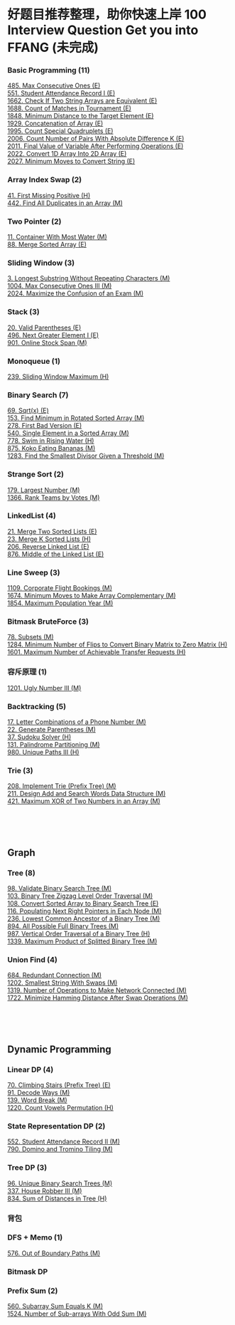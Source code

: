 # 好题目推荐整理，助你快速上岸  100 Interview Question Get you into FFANG (未完成)


### Basic Programming (11)
[485. Max Consecutive Ones (E)   ](https://leetcode.com/problems/max-consecutive-ones/) <br/> 
[551. Student Attendance Record I (E)   ](https://leetcode.com/problems/student-attendance-record-i/) <br/> 
[1662. Check If Two String Arrays are Equivalent (E)   ](https://leetcode.com/problems/check-if-two-string-arrays-are-equivalent/) <br/> 
[1688. Count of Matches in Tournament (E)   ](https://leetcode.com/problems/count-of-matches-in-tournament/) <br/> 
[1848. Minimum Distance to the Target Element (E)   ](https://leetcode.com/problems/minimum-distance-to-the-target-element/) <br/> 
[1929. Concatenation of Array (E)   ](https://leetcode.com/problems/concatenation-of-array/) <br/> 
[1995. Count Special Quadruplets (E)   ](https://leetcode.com/problems/count-special-quadruplets//) <br/> 
[2006. Count Number of Pairs With Absolute Difference K (E)   ](https://leetcode.com/problems/count-number-of-pairs-with-absolute-difference-k/) <br/> 
[2011. Final Value of Variable After Performing Operations (E)   ](https://leetcode.com/problems/final-value-of-variable-after-performing-operations/) <br/> 
[2022. Convert 1D Array Into 2D Array (E)   ](https://leetcode.com/problems/convert-1d-array-into-2d-array/) <br/> 
[2027. Minimum Moves to Convert String (E)   ](https://leetcode.com/problems/minimum-moves-to-convert-string/) <br/> 


### Array Index Swap (2)
[41. First Missing Positive (H)   ](https://leetcode.com/problems/first-missing-positive/) <br/> 
[442. Find All Duplicates in an Array (M)   ](https://leetcode.com/problems/find-all-duplicates-in-an-array/) <br/> 


### Two Pointer (2)
[11. Container With Most Water (M)   ](https://leetcode.com/problems/container-with-most-water/submissions/) <br/> 
[88. Merge Sorted Array (E)   ](https://leetcode.com/problems/merge-sorted-array/) <br/> 

### Sliding Window (3)
[3. Longest Substring Without Repeating Characters (M)   ](https://leetcode.com/problems/longest-substring-without-repeating-characters/) <br/> 
[1004. Max Consecutive Ones III (M)   ](https://leetcode.com/problems/max-consecutive-ones-iii/) <br/> 
[2024. Maximize the Confusion of an Exam (M)   ](https://leetcode.com/problems/maximize-the-confusion-of-an-exam/) <br/> 

### Stack (3)
[20. Valid Parentheses (E)   ](https://leetcode.com/problems/valid-parentheses/) <br/> 
[496. Next Greater Element I (E)   ](https://leetcode.com/problems/next-greater-element-i/) <br/> 
[901. Online Stock Span (M)   ](https://leetcode.com/problems/online-stock-span/) <br/> 

### Monoqueue (1)
[239. Sliding Window Maximum (H)   ](https://leetcode.com/problems/sliding-window-maximum/) <br/> 

### Binary Search (7)
[69. Sqrt(x) (E)   ](https://leetcode.com/problems/sqrtx/) <br/>
[153. Find Minimum in Rotated Sorted Array (M)   ](https://leetcode.com/problems/find-minimum-in-rotated-sorted-array/) <br/>
[278. First Bad Version (E)   ](https://leetcode.com/problems/first-bad-version/) <br/> 
[540. Single Element in a Sorted Array (M)   ](https://leetcode.com/problems/single-element-in-a-sorted-array/) <br/> 
[778. Swim in Rising Water (H)   ](https://leetcode.com/problems/swim-in-rising-water/) <br/> 
[875. Koko Eating Bananas (M)   ](https://leetcode.com/problems/koko-eating-bananas/) <br/> 
[1283. Find the Smallest Divisor Given a Threshold (M)   ](https://leetcode.com/problems/find-the-smallest-divisor-given-a-threshold/) <br/> 

### Strange Sort (2)
[179. Largest Number (M)   ](https://leetcode.com/problems/largest-number/) <br/> 
[1366. Rank Teams by Votes (M)   ](https://leetcode.com/problems/rank-teams-by-votes/) <br/> 

### LinkedList (4)
[21. Merge Two Sorted Lists (E)   ](https://leetcode.com/problems/merge-two-sorted-lists/) <br/> 
[23. Merge K Sorted Lists (H)   ](https://leetcode.com/problems/merge-k-sorted-lists/) <br/> 
[206. Reverse Linked List (E)   ](https://leetcode.com/problems/reverse-linked-list/) <br/> 
[876. Middle of the Linked List (E)   ](https://leetcode.com/problems/middle-of-the-linked-list/) <br/> 

### Line Sweep (3)
[1109. Corporate Flight Bookings (M)   ](https://leetcode.com/problems/corporate-flight-bookings/) <br/> 
[1674. Minimum Moves to Make Array Complementary (M)   ](https://leetcode.com/problems/minimum-moves-to-make-array-complementary/) <br/> 
[1854. Maximum Population Year (M)   ](https://leetcode.com/problems/maximum-population-year/) <br/> 

### Bitmask BruteForce (3)
[78. Subsets (M)   ](https://leetcode.com/problems/subsets/) <br/> 
[1284. Minimum Number of Flips to Convert Binary Matrix to Zero Matrix (H)   ](https://leetcode.com/problems/minimum-number-of-flips-to-convert-binary-matrix-to-zero-matrix/) <br/> 
[1601. Maximum Number of Achievable Transfer Requests (H)   ](https://leetcode.com/problems/maximum-number-of-achievable-transfer-requests/) <br/> 

### 容斥原理 (1)
[1201. Ugly Number III (M)   ](https://leetcode.com/problems/ugly-number-iii/) <br/> 

### Backtracking (5)
[17. Letter Combinations of a Phone Number (M)   ](https://leetcode.com/problems/letter-combinations-of-a-phone-number/) <br/> 
[22. Generate Parentheses (M)   ](https://leetcode.com/problems/generate-parentheses/) <br/> 
[37. Sudoku Solver (H)   ](https://leetcode.com/problems/sudoku-solver/) <br/>
[131. Palindrome Partitioning (M)   ](https://leetcode.com/problems/palindrome-partitioning/) <br/> 
[980. Unique Paths III (H)   ](https://leetcode.com/problems/unique-paths-iii/) <br/> 

### Trie (3)
[208. Implement Trie (Prefix Tree) (M)   ](https://leetcode.com/problems/implement-trie-prefix-tree/) <br/> 
[211. Design Add and Search Words Data Structure (M)   ](https://leetcode.com/problems/design-add-and-search-words-data-structure/) <br/> 
[421. Maximum XOR of Two Numbers in an Array (M)   ](https://leetcode.com/problems/maximum-xor-of-two-numbers-in-an-array/) <br/> 


<br/><br/><br/>

## Graph

### Tree (8)
[98. Validate Binary Search Tree (M)   ](https://leetcode.com/problems/validate-binary-search-tree/) <br/> 
[103. Binary Tree Zigzag Level Order Traversal (M)   ](https://leetcode.com/problems/binary-tree-zigzag-level-order-traversal/) <br/> 
[108. Convert Sorted Array to Binary Search Tree (E)   ](https://leetcode.com/problems/convert-sorted-array-to-binary-search-tree/) <br/> 
[116. Populating Next Right Pointers in Each Node (M)   ](https://leetcode.com/problems/populating-next-right-pointers-in-each-node/) <br/> 
[236. Lowest Common Ancestor of a Binary Tree (M)   ](https://leetcode.com/problems/lowest-common-ancestor-of-a-binary-tree/) <br/> 
[894. All Possible Full Binary Trees (M)   ](https://leetcode.com/problems/all-possible-full-binary-trees/) <br/> 
[987. Vertical Order Traversal of a Binary Tree (H)   ](https://leetcode.com/problems/vertical-order-traversal-of-a-binary-tree/) <br/> 
[1339. Maximum Product of Splitted Binary Tree (M)   ](https://leetcode.com/problems/maximum-product-of-splitted-binary-tree/) <br/> 

### Union Find (4)
[684. Redundant Connection (M)   ](https://leetcode.com/problems/ugly-number-iii/) <br/> 
[1202. Smallest String With Swaps (M)   ](https://leetcode.com/problems/smallest-string-with-swaps/) <br/> 
[1319. Number of Operations to Make Network Connected (M)   ](https://leetcode.com/problems/number-of-operations-to-make-network-connected/) <br/> 
[1722. Minimize Hamming Distance After Swap Operations (M)   ](https://leetcode.com/problems/minimize-hamming-distance-after-swap-operations/) <br/> 






<br/><br/><br/>

## Dynamic Programming

### Linear DP (4)
[70. Climbing Stairs (Prefix Tree) (E)   ](https://leetcode.com/problems/climbing-stairs/) <br/> 
[91. Decode Ways (M)   ](https://leetcode.com/problems/decode-ways/) <br/> 
[139. Word Break (M)   ](https://leetcode.com/problems/word-break/) <br/> 
[1220. Count Vowels Permutation (H)   ](https://leetcode.com/problems/count-vowels-permutation/) <br/> 

### State Representation DP (2)
[552. Student Attendance Record II (M)   ](https://leetcode.com/problems/student-attendance-record-ii/) <br/> 
[790. Domino and Tromino Tiling (M)   ](https://leetcode.com/problems/domino-and-tromino-tiling/submissions/) <br/> 

### Tree DP (3)
[96. Unique Binary Search Trees (M)   ](https://leetcode.com/problems/unique-binary-search-trees/) <br/> 
[337. House Robber III (M)   ](https://leetcode.com/problems/house-robber-iii/) <br/> 
[834. Sum of Distances in Tree  (H)   ](https://leetcode.com/problems/sum-of-distances-in-tree/) <br/> 

### 背包

### DFS + Memo (1)
[576. Out of Boundary Paths  (M)   ](https://leetcode.com/problems/out-of-boundary-paths/) <br/> 



### Bitmask DP

### Prefix Sum (2)
[560. Subarray Sum Equals K (M)   ](https://leetcode.com/problems/subarray-sum-equals-k/) <br/>
[1524. Number of Sub-arrays With Odd Sum (M)   ](https://leetcode.com/problems/number-of-sub-arrays-with-odd-sum/) <br/>


